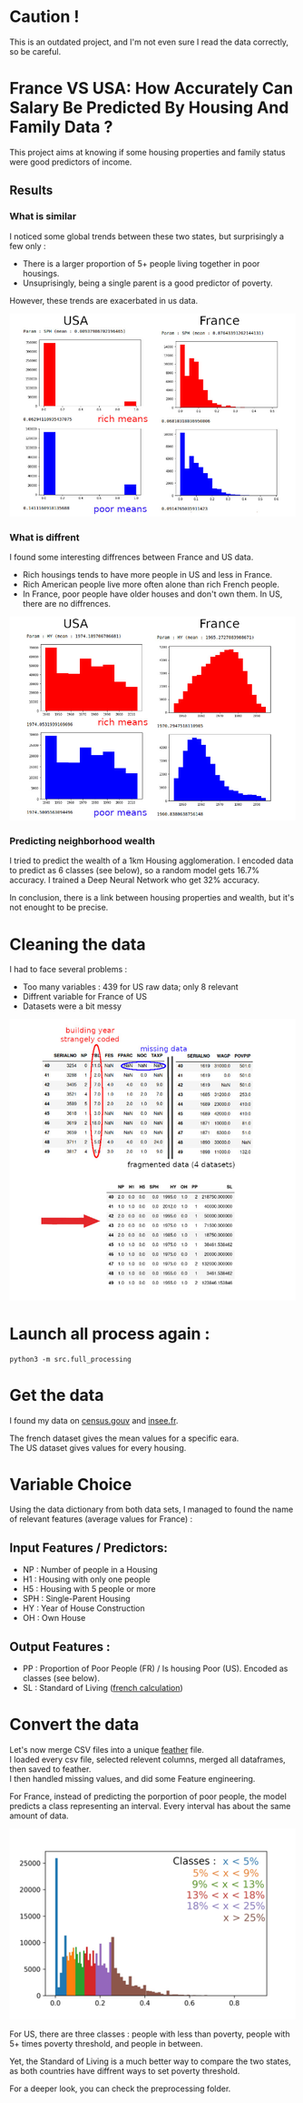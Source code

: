 # Caution !
This is an outdated project, and I'm not even sure I read the data correctly, so be careful.

# France VS USA: How Accurately Can Salary Be Predicted By Housing And Family Data ?

This project aims at knowing if some housing properties and family status were good predictors of income. 

## Results

### What is similar
I noticed some global trends between these two states, but surprisingly a few only :
- There is a larger proportion of 5+ people living together in poor housings.
- Unsuprisingly, being a single parent is a good predictor of poverty.

However, these trends are exacerbated in us data.

![SPH similarites](https://raw.githubusercontent.com/Nathnos/housing-and-family-can-predict-income-France-vs-USA/master/medias/SPH_similarites.jpg)

### What is diffrent
I found some interesting diffrences between France and US data.
- Rich housings tends to have more people in US and less in France.
- Rich American people live more often alone than rich French people.
- In France, poor people have older houses and don't own them. In US, there are no diffrences.

![Housing differences](https://raw.githubusercontent.com/Nathnos/housing-and-family-can-predict-income-France-vs-USA/master/medias/housing_differences.jpg)

### Predicting neighborhood wealth
I tried to predict the wealth of a 1km Housing agglomeration. I encoded data to predict as 6 classes (see below), so a random model gets 16.7% accuracy. I trained a Deep Neural Network who get 32% accuracy.

In conclusion, there is a link between housing properties and wealth, but it's not enought to be precise.

# Cleaning the data
I had to face several problems :
- Too many variables : 439 for US raw data; only 8 relevant
- Diffrent variable for France of US
- Datasets were a bit messy

![Data cleaning](https://raw.githubusercontent.com/Nathnos/housing-and-family-can-predict-income-France-vs-USA/master/medias/cleaning.jpg)

# Launch all process again :
```console
python3 -m src.full_processing
```

# Get the data
I found my data on [census.gouv](https://www.census.gov/programs-surveys/acs/microdata/access.2015.html) and [insee.fr](https://www.insee.fr/fr/statistiques/4176293).

The french dataset gives the mean values for a specific eara.  
The US dataset gives values for every housing.

# Variable Choice
Using the data dictionary from both data sets, I managed to found the name of relevant features (average values for France) : 


## Input Features / Predictors:
- NP : Number of people in a Housing
- H1 : Housing with only one people
- H5 : Housing with 5 people or more
- SPH : Single-Parent Housing
- HY : Year of House Construction
- OH : Own House

## Output Features :
- PP : Proportion of Poor People (FR) / Is housing Poor (US). Encoded as classes (see below).
- SL : Standard of Living ([french calculation](https://fr.wikipedia.org/wiki/Niveau_de_vie_en_France))

# Convert the data
Let's now merge CSV files into a unique [feather](https://github.com/wesm/feather) file.  
I loaded every csv file, selected relevent columns, merged all dataframes, then saved to feather.  
I then handled missing values, and did some Feature engineering.

For France, instead of predicting the porportion of poor people, the model predicts a class representing an interval. Every interval has about the same amount of data.

![classes graph](https://raw.githubusercontent.com/Nathnos/housing-and-family-can-predict-income-France-vs-USA/master/medias/french_classes.jpg)

For US, there are three classes : people with less than poverty, people with 5+ times poverty threshold, and people in between.

Yet, the Standard of Living is a much better way to compare the two states, as both countries have diffrent ways to set poverty threshold. 

For a deeper look, you can check the preprocessing folder.
